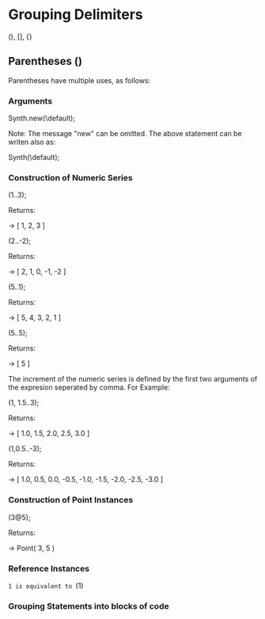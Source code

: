 # Grouping Delimiters

(), [], {}

## Parentheses ()

Parentheses have multiple uses, as follows:

### Arguments

Synth.new(\default);

Note: The message "new" can be omitted. The above statement can be writen also as: 

Synth(\default);

### Construction of Numeric Series 

(1..3);

Returns:

-> [ 1, 2, 3 ]

(2..-2);

Returns:

-> [ 2, 1, 0, -1, -2 ]

(5..1);

Returns:

-> [ 5, 4, 3, 2, 1 ]

(5..5);

Returns:

-> [ 5 ]

The increment of the numeric series is defined by the first two arguments of the expresion seperated by comma. For Example:

(1, 1.5..3);

Returns:

-> [ 1.0, 1.5, 2.0, 2.5, 3.0 ]

(1,0.5..-3);

Returns:

-> [ 1.0, 0.5, 0.0, -0.5, -1.0, -1.5, -2.0, -2.5, -3.0 ]

### Construction of Point Instances

(3@5);

Returns:

-> Point( 3, 5 )

### Reference Instances

`1 is equivalent to `(1)

### Grouping Statements into blocks of code

